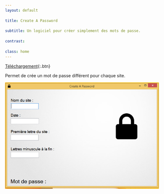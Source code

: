 ```yaml
---
layout: default

title: Create A Password

subtitle: Un logiciel pour créer simplement des mots de passe.

contrast:

class: home
---
```


[Téléchargement](https://raw.githubusercontent.com/cedced19/CreateAPassword/master/setup/CreateAPassword.exe){:.btn}

Permet de crée un  mot de passe différent pour chaque site.

![Demo](demo.png)
